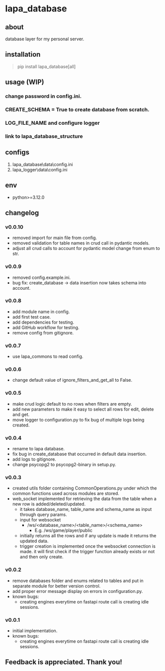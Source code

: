 # lapa_database

## about

database layer for my personal server.

## installation

> pip install lapa_database[all]

## usage (WIP)

### change password in config.ini.

### CREATE_SCHEMA = True to create database from scratch.

### LOG_FILE_NAME and configure logger

### link to lapa_database_structure

## configs

1. lapa_database\data\config.ini
2. lapa_logger\data\config.ini

## env

- python>=3.12.0

## changelog

### v0.0.10

- removed import for main file from config.
- removed validation for table names in crud call in pydantic models.
- adjust all crud calls to account for pydantic model change from enum to str.

### v0.0.9

- removed config.example.ini.
- bug fix: create_database -> data insertion now takes schema into account.

### v0.0.8

- add module name in config.
- add first test case.
- add dependencies for testing.
- add GitHub workflow for testing.
- remove config from gitignore.

### v0.0.7

- use lapa_commons to read config.

### v0.0.6

- change default value of ignore_filters_and_get_all to False.

### v0.0.5

- make crud logic default to no rows when filters are empty.
- add new parameters to make it easy to select all rows for edit, delete and get.
- move logger to configuration.py to fix bug of multiple logs being created.

### v0.0.4

- rename to lapa database.
- fix bug in create_database that occurred in default data insertion.
- add logs to gitignore.
- change psycopg2 to psycopg2-binary in setup.py.

### v0.0.3

- created utils folder containing CommonOperations.py under which the common functions used across modules are stored.
- web_socket implemented for retrieving the data from the table when a new row is added/deleted/updated.
    - it takes database_name, table_name and schema_name as input through query params.
    - input for websocket
        - /ws/<database_name>/<table_name>/<schema_name>
            - E.g. /ws/game/player/public
    - initially returns all the rows and if any update is made it returns the updated data.
    - trigger creation is implemented once the websocket connection is made. it will first check if the trigger function
      already exists or not and then only create.

### v0.0.2

- remove databases folder and enums related to tables and put in separate module for better version control.
- add proper error message display on errors in configuration.py.
- known bugs:
    - creating engines everytime on fastapi route call is creating idle sessions.

### v0.0.1

- initial implementation.
- known bugs:
    - creating engines everytime on fastapi route call is creating idle sessions.

## Feedback is appreciated. Thank you!
